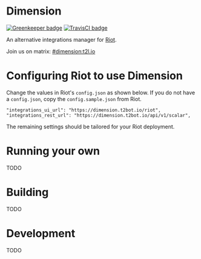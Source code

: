 # Dimension

[![Greenkeeper badge](https://badges.greenkeeper.io/turt2live/matrix-dimension.svg)](https://greenkeeper.io/) [![TravisCI badge](https://travis-ci.org/turt2live/matrix-dimension.svg?branch=master)](https://travis-ci.org/turt2live/matrix-dimension)

An alternative integrations manager for [Riot](https://riot.im).

Join us on matrix: [#dimension:t2l.io](https://matrix.to/#/#dimension:t2l.io)

# Configuring Riot to use Dimension

Change the values in Riot's `config.json` as shown below. If you do not have a `config.json`, copy the `config.sample.json` from Riot.

```
"integrations_ui_url": "https://dimension.t2bot.io/riot",
"integrations_rest_url": "https://dimension.t2bot.io/api/v1/scalar",
``` 

The remaining settings should be tailored for your Riot deployment.

# Running your own

TODO

# Building

TODO

# Development

TODO